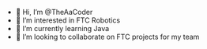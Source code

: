 - 👋 Hi, I’m @TheAaCoder
- 👀 I’m interested in FTC Robotics
- 🌱 I’m currently learning Java
- 💞️ I’m looking to collaborate on FTC projects for my team


<!---
TheAaCoder/TheAaCoder is a ✨ special ✨ repository because its `README.md` (this file) appears on your GitHub profile.
You can click the Preview link to take a look at your changes.
--->
